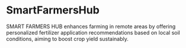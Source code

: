 # SmartFarmersHub
SMART FARMERS HUB enhances farming in remote areas by offering personalized fertilizer application recommendations based on local soil conditions, aiming to boost crop yield sustainably.
